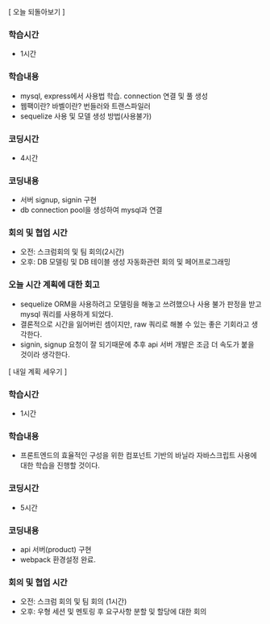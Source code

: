 [ 오늘 되돌아보기 ]

### 학습시간

- 1시간

### 학습내용

- mysql, express에서 사용법 학습. connection 연결 및 풀 생성
- 웹팩이란? 바벨이란? 번들러와 트랜스파일러
- sequelize 사용 및 모델 생성 방법(사용불가)

### 코딩시간

- 4시간

### 코딩내용

- 서버 signup, signin 구현
- db connection pool을 생성하여 mysql과 연결

### 회의 및 협업 시간

- 오전: 스크럼회의 및 팀 회의(2시간)
- 오후: DB 모델링 및 DB 테이블 생성 자동화관련 회의 및 페어프로그래밍

### 오늘 시간 계획에 대한 회고

- sequelize ORM을 사용하려고 모델링을 해놓고 쓰려했으나 사용 불가 판정을 받고 mysql 쿼리를 사용하게 되었다.
- 결론적으로 시간을 잃어버린 셈이지만, raw 쿼리로 해볼 수 있는 좋은 기회라고 생각한다.
- signin, signup 요청이 잘 되기때문에 추후 api 서버 개발은 조금 더 속도가 붙을 것이라 생각한다.

[ 내일 계획 세우기 ]

### 학습시간

- 1시간

### 학습내용

- 프론트엔드의 효율적인 구성을 위한 컴포넌트 기반의 바닐라 자바스크립트 사용에 대한 학습을 진행할 것이다.

### 코딩시간

- 5시간

### 코딩내용

- api 서버(product) 구현
- webpack 환경설정 완료.

### 회의 및 협업 시간

- 오전: 스크럼 회의 및 팀 회의 (1시간)
- 오후: 우형 세션 및 멘토링 후 요구사항 분할 및 할당에 대한 회의
